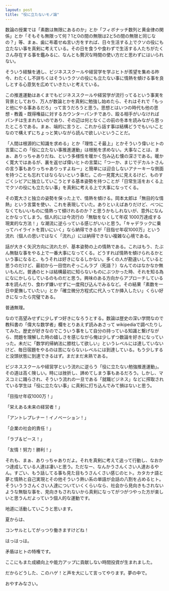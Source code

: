 ```yaml
---
layout: post
title: "役に立たないモノ論"
---
```


数論の授業では「素数は無限にあるのか」とか「フィボナッチ数列と黄金律の関係」とか「そもそも無限って何？1と0の間の無限は2と5の間の無限と同じなの？」等、まぁ、歯に布着せぬ言い方をすれば、日々生活する上でクソの役にも立たない事を真剣に考えている。その日を食うや食わずで生活する人たちがたくさん存在する事を鑑みるに、なんとも贅沢な時間の使い方だと思わずにはいられない。

そういう経験を通し、ビジネススクールや経営学を学ぶヒトが羨望を集める昨今、わたくし不詳ちくはそういうクソの役にも立たない事に情熱を傾ける事を良しとする心意気を広めていきたいと考えている。

この推進運動はあくまでもビジネススクールや経営学が流行ってるという事実を背景としており、万人が数論とかを真剣に勉強し始めたら、それはそれで「もっと他にやる事あるだろ」って言うだろうと思う。思想とはいつの時代も他の思想・教義・既得権益に対するカウンターパンチであり、殴る相手がいなければパンチは生まれないのであり、その辺は何となくこの前の冬本を読みながら思ったところである。まぁ、端的に言うと、これから話す事は結構どうでもいいことなので構えずにちょっと笑いながら読んで欲しいということだ。

「人間は根源的に知識を求める」とか「理性こそ最上」とかそういう偉いヒトの言葉にこの「役に立たない事推進運動」は根拠を求めない。大事なことは、まぁ、ありっちゃありだね、という多様性を暖かく包み込む懐の深さである。暖かく寛大ではあるが、裏を返せば偉いヒトの言葉に「つーか、まじでデカルトさんの言う事もありっちゃありっすよねー」と簡単には迎合しないアナーキーな側面を持つことも忘れてはならないという事だ。この一見寛大に見えるけど、ものすごくシビアに独立していこうとする基本姿勢を持つことが「日常生活をおくる上でクソの役にも立たない事」を真剣に考える上で大事になってくる。

その寛大さと独立の姿勢を保った上で、情熱を傾ける。岡本太郎は「無目的な情熱」という言葉を使い、これを表現していた。ありといえばありだけど、べつになくてもいいものに情熱って傾けれるのか？と思うかもしれないが、意外になんとかなってしまう。個人的には今流行の「無駄をなくして年収 1000万達成する現実的な方法！」な潮流に逆らっている感じがいいと思う。「キャデラックに乗ってハイライトを買いにいく」なら納得できるが「目指せ年収1000万」という流れ（個人の思いではなく「流れ」）には納得できない複雑な心境である。

話が大きく矢沢方向に流れたが、基本姿勢の上の情熱である。これはもう、たぶん無駄な事をやる上で一番大事になってくる。どうすれば情熱を傾けられるかという事になると、もうそれは好きになるしかない。多くの人が勘違いしていると思うのだけど、最初から一目惚れぞっこんラブ（死語？）なんてのはなかなか無いもんだ。普通のヒトは結構最初に知らないものにぶつかった時、それを知る為になにかしらしているのものだと思う。興味のある方向からアプローチしている本を読んだり、食わず嫌いせずに一度飛び込んでみるなど。その結果「素数を一日中愛撫していたい」とか「確立微分方程式に代入ってか挿入したい」くらい好きになったら完璧である。

普通無理。

なので高望みせずに少しずつ好きになろうとする。数論は歴史の深い学問なので教科書の「偉大な数学者」欄をとりあえず読みあさって wikipediaで調べたりしてみた。歴史が好きなのでこういう事をして自分の持っている知識と繋げながら、問題を理解した時の嬉しさを感じながら俺は少しずつ数論を好きになっていった。未だに「数学的帰納法に膝枕して欲しい」というレベルには達していないけど、毎日宿題をやるのは苦にならないレベルには到達している。もう少しすると没頭状態に到達できるはず。まだまだ未熟である。

ビジネススクールや経営学という流れに逆らう「役に立たない勉強推進運動」。その道は高く険しい。時には挫折し、諦めてしまう事もあるだろう。しかし、マスコミに踊らされ、そういう流れの一旦である「就職ビジネス」などに搾取されている学生は「役に立たない事」に真剣に打ち込んでみて損はないと思う。

「目指せ年収1000万！」

「栄えある未来の経営者！」

「アントレプレナー！イノベーション！」

「企業の社会的責任！」

「ラブ＆ピース！」

「友情！努力！勝利！」

それも、まぁ、ありっちゃありだよ。それを真剣に考えて追って行動し、なおかつ達成している人達は凄いと思う。ただなー、なんかうさんくさい人達おるやん。すごい、もう話してる事も見た目もうさんくさい感じのヒト。カタカナ語と夢と情熱と自己実現とその他そういう熱い系の単語が会話の八割を占めるヒト。そういううさんくさい人達についていくくらいなら、社会から見向きもされないような無駄な事を、見向きもされないから真剣になってがつがつやった方が楽しいと思うんだよっていう個人的な運動です。



地道に活動していこうと思います。

夏からは、

コンサルとしてがっつり働きますけどね！

はっはっは。

矛盾はヒトの特権です。

ここにもまた成績向上や能力アップに貢献しない時間投資が生まれました。

だからどうした、このハゲ！と声を大にして言ってやります。夢の中で。

おやすみなさい。


